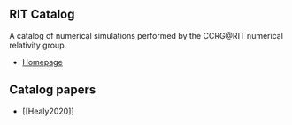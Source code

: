 ## RIT Catalog

A catalog of numerical simulations performed by the CCRG@RIT numerical relativity group.

- [Homepage](https://ccrgpages.rit.edu/~RITCatalog/)

## Catalog papers

- [[Healy2020]]